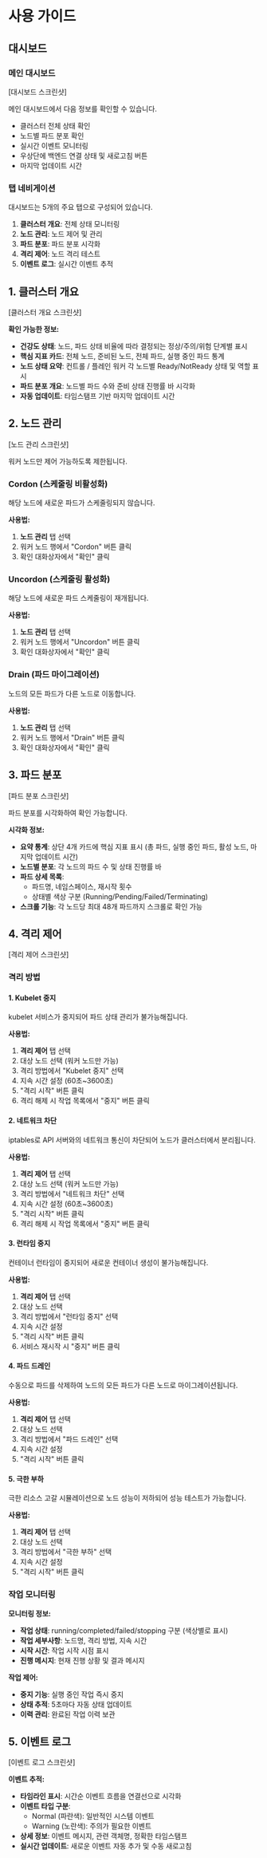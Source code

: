 # 사용 가이드

## 대시보드

### 메인 대시보드

[대시보드 스크린샷]

메인 대시보드에서 다음 정보를 확인할 수 있습니다.
- 클러스터 전체 상태 확인 
- 노드별 파드 분포 확인
- 실시간 이벤트 모니터링
- 우상단에 백엔드 연결 상태 및 새로고침 버튼
- 마지막 업데이트 시간

### 탭 네비게이션
대시보드는 5개의 주요 탭으로 구성되어 있습니다.
1. **클러스터 개요**: 전체 상태 모니터링
2. **노드 관리**: 노드 제어 및 관리
3. **파드 분포**: 파드 분포 시각화
4. **격리 제어**: 노드 격리 테스트
5. **이벤트 로그**: 실시간 이벤트 추적

## 1. 클러스터 개요

[클러스터 개요 스크린샷]

**확인 가능한 정보:**
- **건강도 상태**: 노드, 파드 상태 비율에 따라 결정되는 정상/주의/위험 단계별 표시
- **핵심 지표 카드**: 전체 노드, 준비된 노드, 전체 파드, 실행 중인 파드 통계
- **노드 상태 요약**: 컨트롤 / 플레인 워커 각 노드별 Ready/NotReady 상태 및 역할 표시
- **파드 분포 개요**: 노드별 파드 수와 준비 상태 진행률 바 시각화
- **자동 업데이트**: 타임스탬프 기반 마지막 업데이트 시간

## 2. 노드 관리

[노드 관리 스크린샷]

워커 노드만 제어 가능하도록 제한됩니다.

### Cordon (스케줄링 비활성화)
해당 노드에 새로운 파드가 스케줄링되지 않습니다.

**사용법:**
1. **노드 관리** 탭 선택
2. 워커 노드 행에서 "Cordon" 버튼 클릭
3. 확인 대화상자에서 "확인" 클릭


### Uncordon (스케줄링 활성화)
해당 노드에 새로운 파드 스케줄링이 재개됩니다.

**사용법:**
1. **노드 관리** 탭 선택
2. 워커 노드 행에서 "Uncordon" 버튼 클릭
3. 확인 대화상자에서 "확인" 클릭

### Drain (파드 마이그레이션)
노드의 모든 파드가 다른 노드로 이동합니다.

**사용법:**
1. **노드 관리** 탭 선택
2. 워커 노드 행에서 "Drain" 버튼 클릭
3. 확인 대화상자에서 "확인" 클릭

## 3. 파드 분포
[파드 분포 스크린샷]

파드 분포를 시각화하여 확인 가능합니다.

**시각화 정보:**
- **요약 통계**: 상단 4개 카드에 핵심 지표 표시 (총 파드, 실행 중인 파드, 활성 노드, 마지막 업데이트 시간)
- **노드별 분포**: 각 노드의 파드 수 및 상태 진행률 바
- **파드 상세 목록**: 
  - 파드명, 네임스페이스, 재시작 횟수
  - 상태별 색상 구분 (Running/Pending/Failed/Terminating)
- **스크롤 기능**: 각 노드당 최대 48개 파드까지 스크롤로 확인 가능

## 4. 격리 제어

[격리 제어 스크린샷]

### 격리 방법

#### 1. Kubelet 중지
kubelet 서비스가 중지되어 파드 상태 관리가 불가능해집니다.

**사용법:**
1. **격리 제어** 탭 선택
2. 대상 노드 선택 (워커 노드만 가능)
3. 격리 방법에서 "Kubelet 중지" 선택
4. 지속 시간 설정 (60초~3600초)
5. "격리 시작" 버튼 클릭
6. 격리 해제 시 작업 목록에서 "중지" 버튼 클릭

#### 2. 네트워크 차단
iptables로 API 서버와의 네트워크 통신이 차단되어 노드가 클러스터에서 분리됩니다.

**사용법:**
1. **격리 제어** 탭 선택
2. 대상 노드 선택 (워커 노드만 가능)
3. 격리 방법에서 "네트워크 차단" 선택
4. 지속 시간 설정 (60초~3600초)
5. "격리 시작" 버튼 클릭
6. 격리 해제 시 작업 목록에서 "중지" 버튼 클릭

#### 3. 런타임 중지
컨테이너 런타임이 중지되어 새로운 컨테이너 생성이 불가능해집니다.

**사용법:**
1. **격리 제어** 탭 선택
2. 대상 노드 선택
3. 격리 방법에서 "런타임 중지" 선택
4. 지속 시간 설정
5. "격리 시작" 버튼 클릭
6. 서비스 재시작 시 "중지" 버튼 클릭

#### 4. 파드 드레인
수동으로 파드를 삭제하여 노드의 모든 파드가 다른 노드로 마이그레이션됩니다.

**사용법:**
1. **격리 제어** 탭 선택
2. 대상 노드 선택
3. 격리 방법에서 "파드 드레인" 선택
4. 지속 시간 설정
5. "격리 시작" 버튼 클릭

#### 5. 극한 부하
극한 리소스 고갈 시뮬레이션으로 노드 성능이 저하되어 성능 테스트가 가능합니다.

**사용법:**
1. **격리 제어** 탭 선택
2. 대상 노드 선택
3. 격리 방법에서 "극한 부하" 선택
4. 지속 시간 설정
5. "격리 시작" 버튼 클릭

### 작업 모니터링
**모니터링 정보:**
- **작업 상태**: running/completed/failed/stopping 구분 (색상별로 표시)
- **작업 세부사항**: 노드명, 격리 방법, 지속 시간
- **시작 시간**: 작업 시작 시점 표시
- **진행 메시지**: 현재 진행 상황 및 결과 메시지

**작업 제어:**
- **중지 기능**: 실행 중인 작업 즉시 중지
- **상태 추적**: 5초마다 자동 상태 업데이트
- **이력 관리**: 완료된 작업 이력 보관

## 5. 이벤트 로그
[이벤트 로그 스크린샷]

**이벤트 추적:**
- **타임라인 표시**: 시간순 이벤트 흐름을 연결선으로 시각화
- **이벤트 타입 구분**:
  - Normal (파란색): 일반적인 시스템 이벤트
  - Warning (노란색): 주의가 필요한 이벤트
- **상세 정보**: 이벤트 메시지, 관련 객체명, 정확한 타임스탬프
- **실시간 업데이트**: 새로운 이벤트 자동 추가 및 수동 새로고침